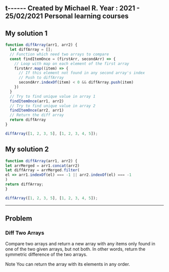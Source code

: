 t------
Created by Michael R. Year : 2021 - 25/02/2021 Personal learning courses
------

## My solution 1

```javascript
function diffArray(arr1, arr2) {
  let diffArray = [];
  // Function which need two arrays to compare
  const findItemOnce = (firstArr, secondArr) => {
    // Loop with map on each element of the first array
    firstArr.map((item) => {
      // If this element not found in any second array's index
      // Push to diffArray
      secondArr.indexOf(item) < 0 && diffArray.push(item)
    })
  }
  // Try to find unique value in array 1
  findItemOnce(arr1, arr2)
  // Try to find unique value in array 2
  findItemOnce(arr2, arr1)
  // Return the diff array
  return diffArray
}

diffArray([1, 2, 3, 5], [1, 2, 3, 4, 5]);
```
## My solution 2

```javascript
function diffArray(arr1, arr2) {
let arrMerged = arr1.concat(arr2)  
let diffArray = arrMerged.filter(
el => arr1.indexOf(el) === -1 || arr2.indexOf(el) === -1    
)
return diffArray;
}

diffArray([1, 2, 3, 5], [1, 2, 3, 4, 5]);
```
---

## Problem
### Diff Two Arrays
Compare two arrays and return a new array with any items only found in one of the two given arrays, but not both. In other words, return the symmetric difference of the two arrays.

Note
You can return the array with its elements in any order.
